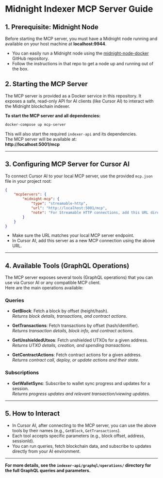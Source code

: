 # Midnight Indexer MCP Server Guide

## 1. Prerequisite: Midnight Node

Before starting the MCP server, you must have a Midnight node running and available on your host machine at **localhost:9944**.

- You can easily run a Midnight node using the [midnight-node-docker](https://github.com/midnightntwrk/midnight-node-docker) GitHub repository.
- Follow the instructions in that repo to get a node up and running out of the box.

## 2. Starting the MCP Server

The MCP server is provided as a Docker service in this repository. It exposes a safe, read-only API for AI clients (like Cursor AI) to interact with the Midnight blockchain indexer.

**To start the MCP server and all dependencies:**

```sh
docker-compose up mcp-server
```

This will also start the required `indexer-api` and its dependencies.  
The MCP server will be available at:  
**http://localhost:5001/mcp**

---

## 3. Configuring MCP Server for Cursor AI

To connect Cursor AI to your local MCP server, use the provided `mcp.json` file in your project root:

```json
{
    "mcpServers": {
        "midnight-mcp": {
            "type": "streamable-http",
            "url": "http://localhost:5001/mcp",
            "note": "For Streamable HTTP connections, add this URL directly in your MCP Client"
        }
    }
}
```

- Make sure the URL matches your local MCP server endpoint.
- In Cursor AI, add this server as a new MCP connection using the above URL.

---

## 4. Available Tools (GraphQL Operations)

The MCP server exposes several tools (GraphQL operations) that you can use via Cursor AI or any compatible MCP client.  
Here are the main operations available:

### Queries

- **GetBlock**: Fetch a block by offset (height/hash).  
  _Returns block details, transactions, and contract actions._

- **GetTransactions**: Fetch transactions by offset (hash/identifier).  
  _Returns transaction details, block info, and contract actions._

- **GetUnshieldedUtxos**: Fetch unshielded UTXOs for a given address.  
  _Returns UTXO details, creation, and spending transactions._

- **GetContractActions**: Fetch contract actions for a given address.  
  _Returns contract call, deploy, or update actions and their state._

### Subscriptions

- **GetWalletSync**: Subscribe to wallet sync progress and updates for a session.  
  _Returns progress updates and relevant transaction/viewing updates._

---

## 5. How to Interact

- In Cursor AI, after connecting to the MCP server, you can use the above tools by their names (e.g., `GetBlock`, `GetTransactions`).
- Each tool accepts specific parameters (e.g., block offset, address, sessionId).
- You can run queries, fetch blockchain data, and subscribe to updates directly from your AI environment.

---

**For more details, see the `indexer-api/graphql/operations/` directory for the full GraphQL queries and parameters.** 
